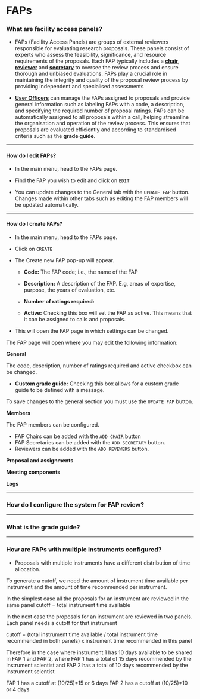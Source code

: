 # FAPs

### **What are facility access panels?**

* FAPs (Facility Access Panels) are groups of external reviewers responsible for evaluating research proposals. These panels consist of experts who assess the feasibility, significance, and resource requirements of the proposals. Each FAP typically includes a [**chair**](main/roles.md), [**reviewer**](main/roles.md) and [**secretary**](main/roles.md) to oversee the review process and ensure thorough and unbiased evaluations. FAPs play a crucial role in maintaining the integrity and quality of the proposal review process by providing independent and specialised assessments

* [**User Officers**](main/roles.md) can manage the FAPs assigned to proposals and provide general information such as labeling FAPs with a code, a description, and specifying the required number of proposal ratings. FAPs can be automatically assigned to all proposals within a call, helping streamline the organisation and operation of the review process. This ensures that proposals are evaluated efficiently and according to standardised criteria such as the **grade guide**. 

_____________________________________________________________________________________________________

####  **How do I edit FAPs?**

* In the main menu, head to the FAPs page.

* Find the FAP you wish to edit and click on `EDIT`

* You can update changes to the General tab with the `UPDATE FAP` button. Changes made within other tabs such as editing the FAP members will be updated automatically.

_____________________________________________________________________________________________________

####  **How do I create FAPs?**

* In the main menu, head to the FAPs page.

* Click on `CREATE` 

* The Create new FAP pop-up will appear. 

    - **Code:** The FAP code; i.e., the name of the FAP

    - **Description:** A description of the FAP. E.g, areas of expertise, purpose, the years of evaluation, etc.

    - **Number of ratings required:** 

    - **Active:** Checking this box will set the FAP as active. This means that it can be assigned to calls and proposals. 

* This will open the FAP page in which settings can be changed. 

The FAP page will open where you may edit the following information:

**General**

The code, description, number of ratings required and active checkbox can be changed. 

- **Custom grade guide:** Checking this box allows for a custom grade guide to be defined with a message.

To save changes to the general section you must use the `UPDATE FAP` button.

**Members**

The FAP members can be configured. 

* FAP Chairs can be added with the `ADD CHAIR` button
* FAP Secretaries can be added with the `ADD SECRETARY` button.
* Reviewers can be added with the `ADD REVEWERS` button.

**Proposal and assignments**

**Meeting components**

**Logs**

_____________________________________________________________________________________________________


### **How do I configure the system for FAP review?**

___________________________________________________________________________________________________

### **What is the grade guide?**

_____________________________________________________________________________________________________


### **How are FAPs with multiple instruments configured?**

* Proposals with multiple instruments have a different distribution of time allocation.

To generate a cutoff, we need the amount of instrument time available per instrument and the amount of time recommended per instrument. 

In the simplest case all the proposals for an instrument are reviewed in the same panel
cutoff = total instrument time available

In the next case the proposals for an instrument are reviewed in two panels. Each panel needs a cutoff for that instrument

cutoff = (total instrument time available / total instrument time recommended in both panels) x instrument time recommended in this panel

Therefore in the case where instrument 1 has 10 days available to be shared in FAP 1 and FAP 2, where FAP 1 has a total of 15 days recommended by the instrument scientist and FAP 2 has a total of 10 days recommended by the instrument scientist

FAP 1 has a cutoff at (10/25)*15 or 6 days
FAP 2 has a cutoff at (10/25)*10 or 4 days





